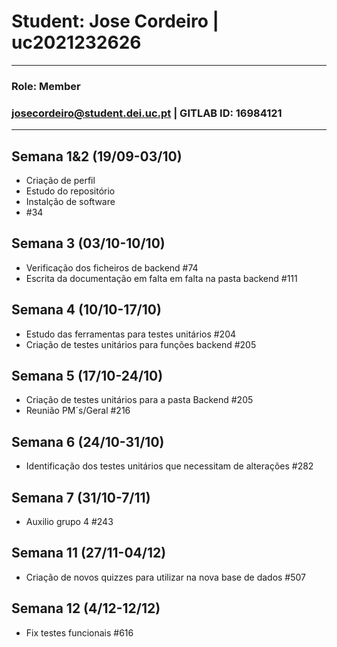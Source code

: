 # Student: Jose Cordeiro | uc2021232626

---

### Role: Member
### josecordeiro@student.dei.uc.pt | GITLAB ID: 16984121

---

## Semana 1&2 (19/09-03/10)

- Criação de perfil
- Estudo do repositório
- Instalção de software
- #34

## Semana 3 (03/10-10/10)

- Verificação dos ficheiros de backend #74
- Escrita da documentação em falta em falta na pasta backend #111

## Semana 4 (10/10-17/10)

- Estudo das ferramentas para testes unitários #204
- Criação de testes unitários para funções backend #205

## Semana 5 (17/10-24/10)

- Criação de testes unitários para a pasta Backend #205
- Reunião PM´s/Geral #216

## Semana 6 (24/10-31/10)

- Identificação dos testes unitários que necessitam de alterações #282


## Semana 7 (31/10-7/11)

- Auxilio grupo 4 #243

## Semana 11 (27/11-04/12)

- Criação de novos quizzes para utilizar na nova base de dados #507

## Semana 12 (4/12-12/12)

- Fix testes funcionais #616
